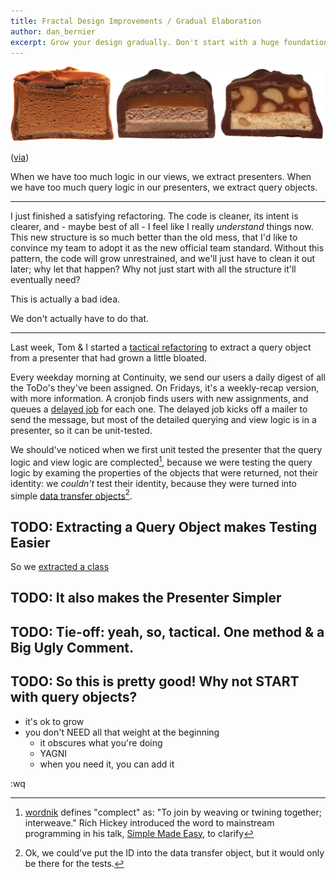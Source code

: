 ```yaml
---
title: Fractal Design Improvements / Gradual Elaboration
author: dan_bernier
excerpt: Grow your design gradually. Don't start with a huge foundation.
---
```


![Candy bar evolution.](/images/candybar-evolution.png)

([via](http://scandybars.tumblr.com/))

When we have too much logic in our views, we extract presenters. When we have too much query logic in our presenters, we extract query objects.

-------------

I just finished a satisfying refactoring. The code is cleaner, its intent is clearer, and - maybe best of all - I feel like I really _understand_ things now. This new structure is so much better than the old mess, that I'd like to convince my team to adopt it as the new official team standard. Without this pattern, the code will grow unrestrained, and we'll just have to clean it out later; why let that happen? Why not just start with all the structure it'll eventually need?

This is actually a bad idea.

We don't actually have to do that.

-----------

Last week, Tom & I started a [tactical refactoring](/tactical-refactoring) to extract a query object from a presenter that had grown a little bloated.

Every weekday morning at Continuity, we send our users a daily digest of all the ToDo's they've been assigned. On Fridays, it's a weekly-recap version, with more information. A cronjob finds users with new assignments, and queues a [delayed job](https://rubygems.org/gems/delayed_job) for each one. The delayed job kicks off a mailer to send the message, but most of the detailed querying and view logic is in a presenter, so it can be unit-tested.

We should've noticed when we first unit tested the presenter that the query logic and view logic are complected[^complect], because we were testing the query logic by examing the properties of the objects that were returned, not their identity: we _couldn't_ test their identity, because they were turned into simple [data transfer objects](https://en.wikipedia.org/wiki/Data_transfer_object)[^dto].

[^complect]: [wordnik](https://www.wordnik.com/words/complect) defines "complect" as: "To join by weaving or twining together; interweave." Rich Hickey introduced the word to mainstream programming in his talk, [Simple Made Easy](http://engineering.continuity.net/), to clarify

[^dto]: Ok, we could've put the ID into the data transfer object, but it would only be there for the tests.

## TODO: Extracting a Query Object makes Testing Easier

So we [extracted a class](http://refactoring.com/catalog/extractClass.html)

## TODO: It also makes the Presenter Simpler

## TODO: Tie-off: yeah, so, tactical. One method & a Big Ugly Comment.

## TODO: So this is pretty good! Why not START with query objects?

* it's ok to grow
* you don't NEED all that weight at the beginning
  * it obscures what you're doing
  * YAGNI
  * when you need it, you can add it

:wq
